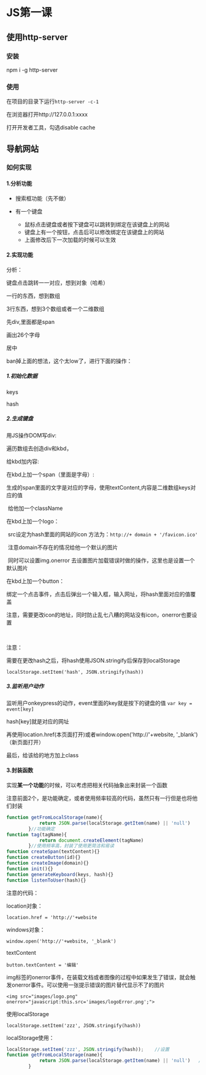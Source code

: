 # JS第一课

## 使用http-server

### 安装

npm i -g http-server

### 使用

在项目的目录下运行`http-server -c-1`

在浏览器打开http://127.0.0.1:xxxx

打开开发者工具，勾选disable cache



## 导航网站

### 如何实现

#### 1.分析功能

+ 搜索框功能（先不做）

+ 有一个键盘
  + 鼠标点击键盘或者按下键盘可以跳转到绑定在该键盘上的网站
  + 键盘上有一个按钮，点击后可以修改绑定在该键盘上的网站
  + 上面修改后下一次加载的时候可以生效

#### 2.实现功能

分析：

键盘点击跳转一一对应，想到对象（哈希）

一行的东西，想到数组

3行东西，想到3个数组或者一个二维数组





先div,里面都是span

画出26个字母

居中



ban掉上面的想法，这个太low了，进行下面的操作：

##### 1.初始化数据

keys

hash

##### 2.生成键盘

用JS操作DOM写div:

遍历数组去创造div和kbd，

给kbd加内容:

在kbd上加一个span（里面是字母）:

​	生成的span里面的文字是对应的字母，使用textContent,内容是二维数组keys对应的值

​	给他加一个className

在kbd上加一个logo：

​	src设定为hash里面的网站的icon     方法为：`http://+ domain + '/favicon.ico'`

​	注意domain不存在的情况给他一个默认的图片

​	同时可以设置img.onerror 去设置图片加载错误时做的操作，这里也是设置一个默认图片

在kbd上加一个button：

​	绑定一个点击事件，点击后弹出一个输入框，输入网址，将hash里面对应的值覆盖

​	注意，需要更改icon的地址，同时防止乱七八糟的网站没有icon，onerror也要设置

​	

注意：

需要在更改hash之后，将hash使用JSON.stringify后保存到localStorage

`localStorage.setItem('hash', JSON.stringify(hash))`





##### 3.监听用户动作

监听用户onkeypress的动作，event里面的key就是按下的键盘的值   `var key = event[key]`

hash[key]就是对应的网址

再使用location.href(本页面打开)或者window.open('http://'+website, '_blank')（新页面打开）





最后，给该给的地方加上class



#### 3.封装函数

实现**某一个功能**的时候，可以考虑把相关代码抽象出来封装一个函数

注意前面2个，是功能确定，或者使用频率较高的代码，虽然只有一行但是也将他们封装

```js
function getFromLocalStorage(name){
			return JSON.parse(localStorage.getItem(name) || 'null')
		}//功能确定
function tag(tagName){
			return document.createElement(tagName) 
		}//使用频率高，封装了使用更简洁和易读
function createSpan(textContent){}
function createButton(id){}
function createImage(domain){}
function init(){}
function generateKeyboard(keys, hash){}
function listenToUser(hash){}
```





注意的代码：

location对象：

`location.href = 'http://'+website`

windows对象：

`window.open('http://'+website, '_blank')`

textContent

`button.textContent = '编辑'`

img标签的onerror事件，在装载文档或者图像的过程中如果发生了错误，就会触发onerror事件。可以使用一张提示错误的图片替代显示不了的图片

`<img src="images/logo.png" onerror="javascript:this.src='images/logoError.png';">`

使用localStorage

`localStorage.setItem('zzz', JSON.stringify(hash))`







localStorage使用：

```js
localStorage.setItem('zzz', JSON.stringify(hash));    //设置
function getFromLocalStorage(name){
			return JSON.parse(localStorage.getItem(name) || 'null')   //使用
		}
```

